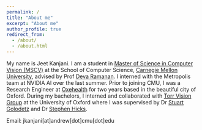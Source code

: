```yaml
---
permalink: /
title: "About me"
excerpt: "About me"
author_profile: true
redirect_from: 
  - /about/
  - /about.html
---
```


My name is Jeet Kanjani. I am a student in [Master of Science in Computer Vision (MSCV)](https://www.ri.cmu.edu/education/academic-programs/master-of-science-computer-vision/) at the School of Computer Science, [Carnegie Mellon University](https://www.cs.cmu.edu/), advised by Prof [Deva Ramanan]((http://www.cs.cmu.edu/~deva/)). I interned with the Metropolis team at NVIDIA AI over the last summer. Prior to joining CMU, I was a Research Engineer at [Oxehealth](https://www.oxehealth.com/) for two years based in the beautiful city of Oxford. During my bachelors, I interned and collaborated with [Torr Vision Group](http://www.robots.ox.ac.uk/~tvg/) at the University of Oxford where I was supervised by Dr [Stuart Golodetz](http://research.gxstudios.net/) and Dr [Stephen Hicks](https://www.ox.ac.uk/news-and-events/find-an-expert/dr-stephen-hicks).

Email: jkanjani[at]andrew[dot]cmu[dot]edu


